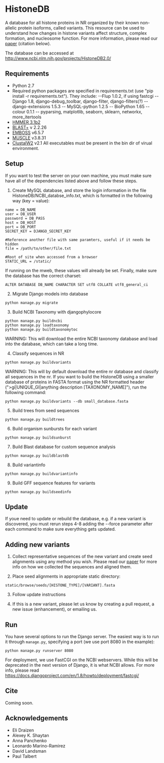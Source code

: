 # HistoneDB
A database for all histone proteins in NR organized by their known non-allelic protein isoforms, called variants. This resource can be used to understand how changes in histone variants affect structure, complex formation, and nucleosome function. For more information, please read our [paper](manuscript/paper.md) (citation below).

The database can be accessed at http://www.ncbi.nlm.nih.gov/projects/HistoneDB2.0/

## Requirements ##

- Python 2.7
- Required python packages are specified in requirements.txt (use "pip install -r requirements.txt"). They include:
--Flup 1.0.2, if using fastcgi
-- Django 1.8, django-debug_toolbar, django-filter, django-filters(?)
-- django-extensions 1.5.3
-- MySQL-python 1.2.5
-- BioPython 1.65
-- colour 0.1.1
-- pyparsing, matplotlib, seaborn, sklearn, networkx, more_itertools
- [HMMER 3.1b2](http://hmmer.janelia.org)
- [BLAST+](http://blast.ncbi.nlm.nih.gov/Blast.cgi?PAGE_TYPE=BlastDocs&DOC_TYPE=Download) v 2.2.26
- [EMBOSS](http://emboss.sourceforge.net) v6.5.7
- [MUSCLE](http://www.drive5.com/muscle/) v3.8.31
- [ClustalW2](http://www.clustal.org/clustal2/) v2.1
All executables must be present in the bin dir of virual environment.

## Setup ##

If you want to test the server on your own machine, you must make sure have all of the dependencies listed above and follow these steps.

1) Create MySQL database, and store the login information in the file  HistoneDB/NCBI_databse_info.txt, which is formatted in the following way (key = value):
```
name = DB_NAME
user = DB_USER
password = DB_PASS
host = DB_HOST
port = DB_PORT
SECRET_KEY = DJANGO_SECRET_KEY

#Reference another file with same paramters, useful if it needs be hidden
file = /path/to/other/file.txt

#Root of site when accessed from a browser
STATIC_URL = /static/ 
```
If running on the mweb, these values will already be set.
Finally, make sure the database has the correct charset:
```
ALTER DATABASE DB_NAME CHARACTER SET utf8 COLLATE utf8_general_ci
```

2) Migrate Django models into database

```
python manage.py migrate
```

3) Build NCBI Taxonomy with djangophylocore

```
python manage.py buildncbi
python manage.py loadtaxonomy
python manage.py buildtaxonomytoc
```
WARNING: This will download the entire NCBI taxonomy database and load into the database, which can take a long time.

4) Classify sequences in NR

```
python manage.py buildvariants
```
WARNING: This will by default download the entire nr database and classify all sequences in the nr. If you want to build the HistoneDB using a smaller database of proteins in FASTA format using the NR formatted header (">gi|UNIQUE_GI|anything description [TAXONOMY_NAME]"), run the following command:

```
python manage.py buildvariants --db small_database.fasta
```

5) Build trees from seed sequences

```
python manage.py buildtrees
```

6) Build organism sunbursts for each variant

```
python manage.py buildsunburst
```

7) Build Blast database for custom sequence analysis

```
python manage.py buildblastdb
```
8) Build variantinfo
```
python manage.py buildvariantinfo
```

9) Build GFF sequence features for variants

```
python manage.py buildseedinfo
```
## Update ##
If youe need to update or rebuild the database, e.g. if a new variant is discovered, you must rerun steps 4-8 adding the --force parameter after each command to make sure everything gets updated.

## Adding new variants ##
1) Collect representative sequences of the new variant and create seed alignments using any method you wish. Please read our [paper](manuscript/paper.md) for more info on how we collected the sequences and aligned them.

2) Place seed alignments in appropriate static directory:
```
static/browse/seeds/[HISTONE_TYPE]/[VARIANT].fasta
```
3) Follow update instructions

4) If this is a new variant, please let us know by creating a pull request, a new issue (enhancement), or emailing us.

## Run ##

You have several options to run the Django server. The easiest way is to run it through `manage.py`, specifying a port (we use port 8080 in the example):

```
python manage.py runserver 8080
```

For deployment, we use FastCGI on the NCBI webservers. While this will be deprecated in the next version of Django, it is what NCBI allows. For more info, please read https://docs.djangoproject.com/en/1.8/howto/deployment/fastcgi/

## Cite ##

Coming soon.

## Acknowledgements ##

* Eli Draizen
* Alexey K. Shaytan
* Anna Panchenko
* Leonardo Marino-Ramirez
* David Landsman
* Paul Talbert
